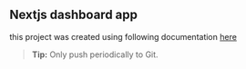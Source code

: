 ## Nextjs dashboard app

 
 this project was created using following documentation [here](https://nextjs.org/learn/dashboard-app/getting-started)

> **Tip:** Only push periodically to Git.
